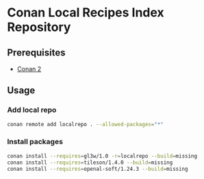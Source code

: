 # Conan Local Recipes Index Repository

## Prerequisites

* [Conan 2](https://docs.conan.io/2/)

## Usage
### Add local repo
```bash
conan remote add localrepo . --allowed-packages="*"
```

### Install packages
```bash
conan install --requires=gl3w/1.0 -r=localrepo --build=missing
conan install --requires=tileson/1.4.0 --build=missing
conan install --requires=openal-soft/1.24.3 --build=missing
```
